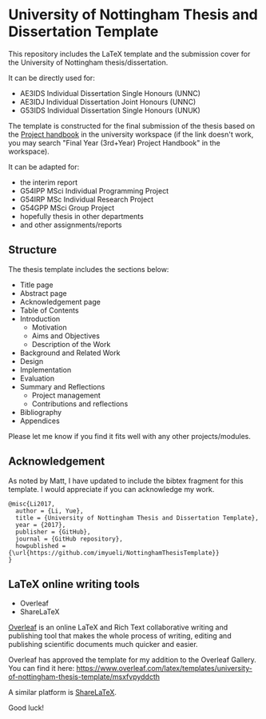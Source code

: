# University of Nottingham Thesis and Dissertation Template

This repository includes the LaTeX template and the submission cover for the University of Nottingham thesis/dissertation.

It can be directly used for:

- AE3IDS Individual Dissertation Single Honours (UNNC)
- AE3IDJ Individual Dissertation Joint Honours (UNNC)
- G53IDS Individual Dissertation Single Honours (UNUK)

The template is constructed for the final submission of the thesis based on the [Project handbook](http://workspace.nottingham.ac.uk/pages/viewpage.action?pageId=130353499) in the university workspace (if the link doesn't work, you may search "Final Year (3rd+Year) Project Handbook" in the workspace). 

It can be adapted for:

- the interim report  
- G54IPP MSci Individual Programming Project
- G54IRP MSc Individual Research Project 
- G54GPP MSci Group Project
- hopefully thesis in other departments
- and other assignments/reports


## Structure

The thesis template includes the sections below:

- Title page
- Abstract page
- Acknowledgement page
- Table of Contents
- Introduction
	- Motivation
	- Aims and Objectives
	- Description of the Work
- Background and Related Work 
- Design
- Implementation
- Evaluation
- Summary and Reflections
	- Project management
	- Contributions and reflections
- Bibliography
- Appendices

Please let me know if you find it fits well with any other projects/modules.

## Acknowledgement

As noted by Matt, I have updated to include the bibtex fragment for this template. I would appreciate if you can acknowledge my work.
```
@misc{Li2017,
  author = {Li, Yue},
  title = {University of Nottingham Thesis and Dissertation Template},
  year = {2017},
  publisher = {GitHub},
  journal = {GitHub repository},
  howpublished = {\url{https://github.com/imyueli/NottinghamThesisTemplate}}
}
```

## LaTeX online writing tools

- Overleaf
- ShareLaTeX

[Overleaf](https://www.overleaf.com) is an online LaTeX and Rich Text collaborative writing and publishing tool that makes the whole process of writing, editing and publishing scientific documents much quicker and easier.

Overleaf has approved the template for my addition to the Overleaf Gallery. You can find it here:
https://www.overleaf.com/latex/templates/university-of-nottingham-thesis-template/msxfvpyddcth

A similar platform is [ShareLaTeX](https://www.sharelatex.com).


Good luck!
